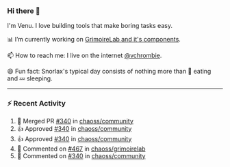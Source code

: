 ### Hi there 👋

I'm Venu. I love building tools that make boring tasks easy.

📊 I’m currently working on [GrimoireLab and it's components](https://chaoss.github.io/grimoirelab).

📫 How to reach me: I live on the internet [@vchrombie](https://www.google.co.in/search?q=vchrombie).

😄 Fun fact: Snorlax's typical day consists of nothing more than :doughnut: eating and :zzz: sleeping.

---

### :zap: Recent Activity

<!--RECENT_ACTIVITY:start-->
1. 🎉 Merged PR [#340](https://github.com/chaoss/community/pull/340) in [chaoss/community](https://github.com/chaoss/community)
2. 👍 Approved [#340](https://github.com/chaoss/community/pull/340#pullrequestreview-937574979) in [chaoss/community](https://github.com/chaoss/community)
3. 👍 Approved [#340](https://github.com/chaoss/community/pull/340#pullrequestreview-937574979) in [chaoss/community](https://github.com/chaoss/community)
4. 💬 Commented on [#467](https://github.com/chaoss/grimoirelab/issues/467#issuecomment-1094570772) in [chaoss/grimoirelab](https://github.com/chaoss/grimoirelab)
5. 💬 Commented on [#340](https://github.com/chaoss/community/pull/340#issuecomment-1094558342) in [chaoss/community](https://github.com/chaoss/community)
<!--RECENT_ACTIVITY:end-->

<!--
**vchrombie/vchrombie** is a ✨ _special_ ✨ repository because its `README.md` (this file) appears on your GitHub profile.

Here are some ideas to get you started:

- 🔭 I’m currently working on ...
- 🌱 I’m currently learning ...
- 👯 I’m looking to collaborate on ...
- 🤔 I’m looking for help with ...
- 💬 Ask me about ...
- 📫 How to reach me: ...
- 😄 Pronouns: ...
- ⚡ Fun fact: ...
-->
